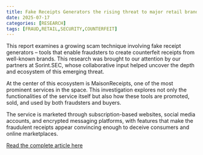 ```yaml
---
title: Fake Receipts Generators the rising threat to major retail brands
date: 2025-07-17
categories: [RESEARCH]
tags: [FRAUD,RETAIL,SECURITY,COUNTERFEIT]
---
```


This report examines a growing scam technique involving fake receipt generators – tools that enable fraudsters to create counterfeit receipts from well-known brands. This research was brought to our attention by our partners at Sorint.SEC, whose collaborative input helped uncover the depth and ecosystem of this emerging threat.

At the center of this ecosystem is MaisonReceipts, one of the most prominent services in the space. This investigation explores not only the functionalities of the service itself but also how these tools are promoted, sold, and used by both fraudsters and buyers.

The service is marketed through subscription-based websites, social media accounts, and encrypted messaging platforms, with features that make the fraudulent receipts appear convincing enough to deceive consumers and online marketplaces.

[Read the complete article here](https://www.group-ib.com/blog/fake-receipts-generators/) 

